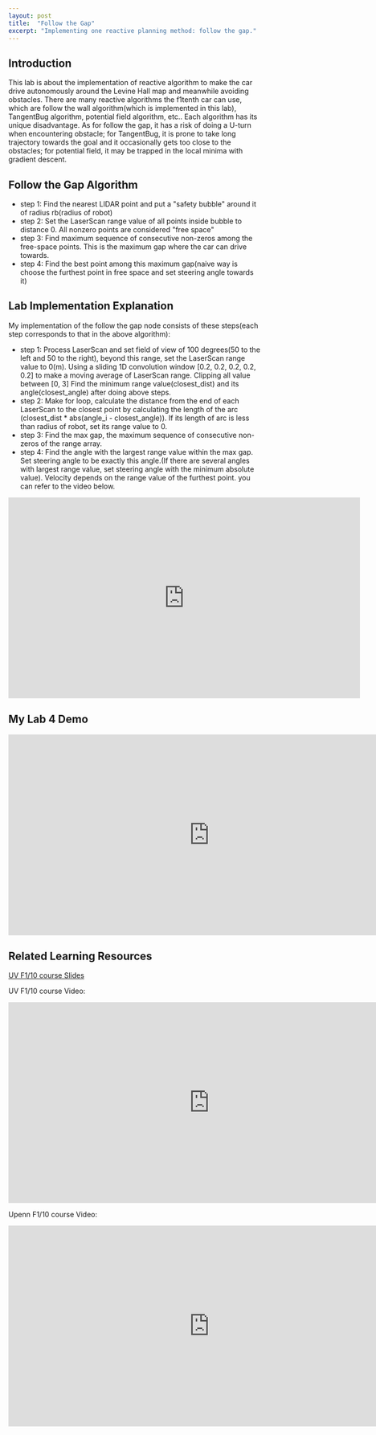 ```yaml
---
layout: post
title:  "Follow the Gap"
excerpt: "Implementing one reactive planning method: follow the gap."
---
```

## Introduction

This lab is about the implementation of reactive algorithm to make the car drive autonomously around the Levine Hall map and meanwhile avoiding obstacles. There are many reactive algorithms the f1tenth car can use, which are follow the wall algorithm(which is implemented in this lab), TangentBug algorithm, potential field algorithm, etc.. Each algorithm has its unique disadvantage. As for follow the gap, it has a risk of doing a U-turn when encountering obstacle; for TangentBug, it is prone to take long trajectory towards the goal and it occasionally gets too close to the obstacles; for potential field, it may be trapped in the local minima with gradient descent.

## Follow the Gap Algorithm
* step 1:
  Find the nearest LIDAR point and put a "safety bubble" around it of radius rb(radius of robot)
* step 2:
  Set the LaserScan range value of all points inside bubble to distance 0. All nonzero points are considered "free space"
* step 3:
  Find maximum sequence of consecutive non-zeros among the free-space points. This is the maximum gap where the car can drive towards.
* step 4:
  Find the best point among this maximum gap(naive way is choose the furthest point in free space and set steering angle towards it)

## Lab Implementation Explanation 

My implementation of the follow the gap node consists of these steps(each step corresponds to that in the above algorithm):

* step 1:
  Process LaserScan and set field of view of 100 degrees(50 to the left and 50 to the right), beyond this range, set the LaserScan range value to 0(m).
  Using a sliding 1D convolution window [0.2, 0.2, 0.2, 0.2, 0.2] to make a moving average of LaserScan range.
  Clipping all value between [0, 3]
  Find the minimum range value(closest_dist) and its angle(closest_angle) after doing above steps.  
* step 2:
  Make for loop, calculate the distance from the end of each LaserScan to the closest point by calculating the length of the arc (closest_dist * abs(angle_i - closest_angle)). If its length of arc is less than radius of robot, set its range value to 0.
* step 3:
  Find the max gap, the maximum sequence of consecutive non-zeros of the range array. 
* step 4:
  Find the angle with the largest range value within the max gap. Set steering angle to be exactly this angle.(If there are several angles with largest range value, set steering angle with the minimum absolute value).
  Velocity depends on the range value of the furthest point. you can refer to the video below.

<iframe width="700" height="400" src="https://www.youtube.com/embed/ctTJHueaTcY" frameborder="0" allow="accelerometer; autoplay; clipboard-write; encrypted-media; gyroscope; picture-in-picture" allowfullscreen></iframe>

## My Lab 4 Demo

<iframe width="800" height="400" src="https://www.youtube.com/embed/4HOsg2SRabw" frameborder="0" allow="accelerometer; autoplay; clipboard-write; encrypted-media; gyroscope; picture-in-picture" allowfullscreen></iframe>

## Related Learning Resources
[UV F1/10 course Slides](https://linklab-uva.github.io/autonomousracing/assets/files/Wall_Following.pdf)

UV F1/10 course Video: 
<iframe width="800" height="400" src="https://www.youtube.com/embed/AywLjJTPRGQ" frameborder="0" allow="accelerometer; autoplay; clipboard-write; encrypted-media; gyroscope; picture-in-picture" allowfullscreen></iframe>

Upenn F1/10 course Video: 
<iframe width="800" height="400" src="https://www.youtube.com/embed/7VLYP-z9hTw" frameborder="0" allow="accelerometer; autoplay; clipboard-write; encrypted-media; gyroscope; picture-in-picture" allowfullscreen></iframe>

